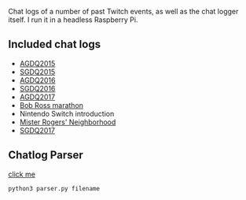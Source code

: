 Chat logs of a number of past Twitch events, as well as the chat logger itself. I run it in a headless Raspberry Pi.

## Included chat logs

* [AGDQ2015](https://drive.google.com/file/d/0ByqN9QHBVEsvMjNwd1V6SmtLSFk/view?usp=sharing)
* [SGDQ2015](https://drive.google.com/file/d/0ByqN9QHBVEsvNUpuay0zbEZJMm8/view?usp=sharing)
* [AGDQ2016](https://drive.google.com/file/d/0ByqN9QHBVEsvb0hVS1IzQTdkdW8/view?usp=sharing)
* [SGDQ2016](https://drive.google.com/file/d/0ByqN9QHBVEsvdTJXdHdJNHR1aTQ/view?usp=sharing)
* [AGDQ2017](https://drive.google.com/file/d/0ByqN9QHBVEsvSGhsQU9aMndxZWM/view?usp=sharing)
* [Bob Ross marathon](https://drive.google.com/file/d/0ByqN9QHBVEsvZ2NEZ1R5VWsxSGs/view?usp=sharing)
* Nintendo Switch introduction
* [Mister Rogers' Neighborhood](https://drive.google.com/file/d/0ByqN9QHBVEsvbUpoVjd5VXBUX0U/view?usp=sharing)
* [SGDQ2017](./SGDQ2017)

## Chatlog Parser

[click me](./misc/parser.py)

`python3 parser.py filename`